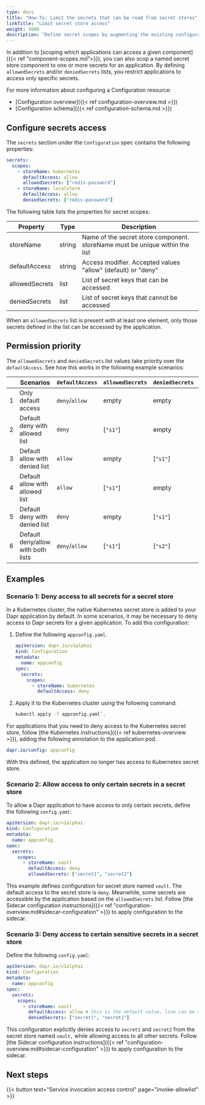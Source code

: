 ```yaml
---
type: docs
title: "How-To: Limit the secrets that can be read from secret stores"
linkTitle: "Limit secret store access"
weight: 3000
description: "Define secret scopes by augmenting the existing configuration resource with restrictive permissions."
---
```


In addition to [scoping which applications can access a given component]({{< ref "component-scopes.md">}}), you can also scop a named secret store component to one or more secrets for an application. By defining `allowedSecrets` and/or `deniedSecrets` lists, you restrict applications to access only specific secrets.

For more information about configuring a Configuration resource:
- [Configuration overview]({{< ref configuration-overview.md >}})
- [Configuration schema]({{< ref configuration-schema.md >}})

## Configure secrets access

The `secrets` section under the `Configuration` spec contains the following properties:

```yml
secrets:
  scopes:
    - storeName: kubernetes
      defaultAccess: allow
      allowedSecrets: ["redis-password"]
    - storeName: localstore
      defaultAccess: allow
      deniedSecrets: ["redis-password"]
```

The following table lists the properties for secret scopes:

| Property       | Type   | Description |
|----------------|--------|-------------|
| storeName      | string | Name of the secret store component. storeName must be unique within the list
| defaultAccess  | string | Access modifier. Accepted values "allow" (default) or "deny"
| allowedSecrets | list   | List of secret keys that can be accessed
| deniedSecrets  | list   | List of secret keys that cannot be accessed

When an `allowedSecrets` list is present with at least one element, only those secrets defined in the list can be accessed by the application.

## Permission priority

The `allowedSecrets` and `deniedSecrets` list values take priority over the `defaultAccess`. See how this works in the following example scenarios:

|  | Scenarios | `defaultAccess` | `allowedSecrets` | `deniedSecrets` | `permission`
|--| ----- | ------- | -----------| ----------| ------------
| 1 | Only default access  | `deny`/`allow` | empty | empty | `deny`/`allow`
| 2 | Default deny with allowed list | `deny` | [`"s1"`] | empty | only `"s1"` can be accessed
| 3 | Default allow with denied list | `allow` | empty | [`"s1"`] | only `"s1"` cannot be accessed
| 4 | Default allow with allowed list  | `allow` | [`"s1"`] | empty | only `"s1"` can be accessed
| 5 | Default deny with denied list  | `deny` | empty | [`"s1"`] | `deny`
| 6 | Default deny/allow with both lists  | `deny`/`allow` | [`"s1"`] | [`"s2"`] | only `"s1"` can be accessed

## Examples

### Scenario 1: Deny access to all secrets for a secret store

In a Kubernetes cluster, the native Kubernetes secret store is added to your Dapr application by default. In some scenarios, it may be necessary to deny access to Dapr secrets for a given application. To add this configuration: 

1. Define the following `appconfig.yaml`. 

   ```yaml
   apiVersion: dapr.io/v1alpha1
   kind: Configuration
   metadata:
     name: appconfig
   spec:
     secrets:
       scopes:
         - storeName: kubernetes
           defaultAccess: deny
   ```

1. Apply it to the Kubernetes cluster using the following command:

   ```bash
   kubectl apply -f appconfig.yaml`.
   ```

For applications that you need to deny access to the Kubernetes secret store, follow [the Kubernetes instructions]({{< ref kubernetes-overview >}}), adding the following annotation to the application pod.

```yaml
dapr.io/config: appconfig
```

With this defined, the application no longer has access to Kubernetes secret store.

### Scenario 2: Allow access to only certain secrets in a secret store

To allow a Dapr application to have access to only certain secrets, define the following `config.yaml`:

```yaml
apiVersion: dapr.io/v1alpha1
kind: Configuration
metadata:
  name: appconfig
spec:
  secrets:
    scopes:
      - storeName: vault
        defaultAccess: deny
        allowedSecrets: ["secret1", "secret2"]
```

This example defines configuration for secret store named `vault`. The default access to the secret store is `deny`. Meanwhile, some secrets are accessible by the application based on the `allowedSecrets` list. Follow [the Sidecar configuration instructions]({{< ref "configuration-overview.md#sidecar-configuration" >}}) to apply configuration to the sidecar.

### Scenario 3: Deny access to certain sensitive secrets in a secret store

Define the following `config.yaml`:

```yaml
apiVersion: dapr.io/v1alpha1
kind: Configuration
metadata:
  name: appconfig
spec:
  secrets:
    scopes:
      - storeName: vault
        defaultAccess: allow # this is the default value, line can be omitted
        deniedSecrets: ["secret1", "secret2"]
```

This configuration explicitly denies access to `secret1` and `secret2` from the secret store named `vault,` while allowing access to all other secrets. Follow [the Sidecar configuration instructions]({{< ref "configuration-overview.md#sidecar-configuration" >}}) to apply configuration to the sidecar.

## Next steps

{{< button text="Service invocation access control" page="invoke-allowlist" >}}
